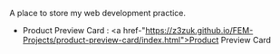 A place to store my web development practice.

- Product Preview Card : <a href-"https://z3zuk.github.io/FEM-Projects/product-preview-card/index.html">Product Preview Card</a>
